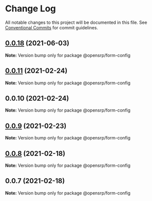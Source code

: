 # Change Log

All notable changes to this project will be documented in this file.
See [Conventional Commits](https://conventionalcommits.org) for commit guidelines.

## [0.0.18](https://github.com/opensrp/opensrp-web/compare/@opensrp/form-config@0.0.11...@opensrp/form-config@0.0.18) (2021-06-03)

**Note:** Version bump only for package @opensrp/form-config

## [0.0.11](https://github.com/opensrp/opensrp-web/compare/@opensrp/form-config@0.0.10...@opensrp/form-config@0.0.11) (2021-02-24)

**Note:** Version bump only for package @opensrp/form-config

## 0.0.10 (2021-02-24)

**Note:** Version bump only for package @opensrp/form-config

## [0.0.9](https://github.com/opensrp/opensrp-web/compare/@opensrp/form-config@0.0.8...@opensrp/form-config@0.0.9) (2021-02-23)

**Note:** Version bump only for package @opensrp/form-config

## [0.0.8](https://github.com/opensrp/opensrp-web/compare/@opensrp/form-config@0.0.7...@opensrp/form-config@0.0.8) (2021-02-18)

**Note:** Version bump only for package @opensrp/form-config

## 0.0.7 (2021-02-18)

**Note:** Version bump only for package @opensrp/form-config
